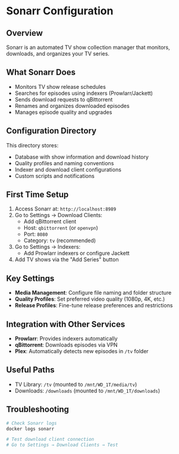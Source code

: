 # Sonarr Configuration

## Overview
Sonarr is an automated TV show collection manager that monitors, downloads, and organizes your TV series.

## What Sonarr Does
- Monitors TV show release schedules
- Searches for episodes using indexers (Prowlarr/Jackett)
- Sends download requests to qBittorrent
- Renames and organizes downloaded episodes
- Manages episode quality and upgrades

## Configuration Directory
This directory stores:
- Database with show information and download history
- Quality profiles and naming conventions
- Indexer and download client configurations
- Custom scripts and notifications

## First Time Setup
1. Access Sonarr at: `http://localhost:8989`
2. Go to Settings → Download Clients:
   - Add qBittorrent client
   - Host: `qbittorrent` (or `openvpn`)
   - Port: `8080`
   - Category: `tv` (recommended)
3. Go to Settings → Indexers:
   - Add Prowlarr indexers or configure Jackett
4. Add TV shows via the "Add Series" button

## Key Settings
- **Media Management**: Configure file naming and folder structure
- **Quality Profiles**: Set preferred video quality (1080p, 4K, etc.)
- **Release Profiles**: Fine-tune release preferences and restrictions

## Integration with Other Services
- **Prowlarr**: Provides indexers automatically
- **qBittorrent**: Downloads episodes via VPN
- **Plex**: Automatically detects new episodes in `/tv` folder

## Useful Paths
- TV Library: `/tv` (mounted to `/mnt/WD_1T/media/tv`)
- Downloads: `/downloads` (mounted to `/mnt/WD_1T/downloads`)

## Troubleshooting
```bash
# Check Sonarr logs
docker logs sonarr

# Test download client connection
# Go to Settings → Download Clients → Test
```
